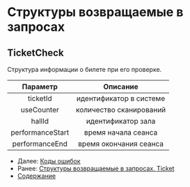 Структуры возвращаемые в запросах
=====================================

TicketCheck
-------------

Структура информации о билете при его проверке.

|     Параметр     	|         Описание        	|
|:----------------:	|:-----------------------:	|
|     ticketId     	| идентификатор в системе 	|
|    useCounter    	| количество сканирований 	|
|      hallId      	|    идентификатор зала   	|
| performanceStart 	|   время начала сеанса   	|
|  performanceEnd  	|  время окончания сеанса 	|

* Далее: [Коды ошибок](../errors)
* Ранее: [Структуры возвращаемые в запросах. Ticket](ticket)
* [Содержание](../index)